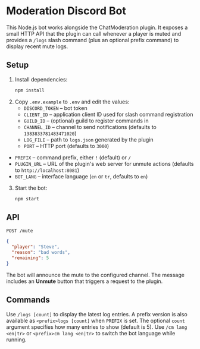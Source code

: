 # Moderation Discord Bot

This Node.js bot works alongside the ChatModeration plugin.
It exposes a small HTTP API that the plugin can call whenever a player is muted
and provides a `/logs` slash command (plus an optional prefix command) to display recent mute logs.

## Setup

1. Install dependencies:
   ```bash
   npm install
   ```
2. Copy `.env.example` to `.env` and edit the values:
   - `DISCORD_TOKEN` – bot token
   - `CLIENT_ID` – application client ID used for slash command registration
   - `GUILD_ID` – (optional) guild to register commands in
   - `CHANNEL_ID` – channel to send notifications (defaults to `1383833781483471020`)
   - `LOG_FILE` – path to `logs.json` generated by the plugin
   - `PORT` – HTTP port (defaults to `3000`)
  - `PREFIX` – command prefix, either `!` (default) or `/`
  - `PLUGIN_URL` – URL of the plugin's web server for unmute actions (defaults to `http://localhost:8081`)
  - `BOT_LANG` – interface language (`en` or `tr`, defaults to `en`)

3. Start the bot:
   ```bash
   npm start
   ```

## API

`POST /mute`
```json
{
  "player": "Steve",
  "reason": "bad words",
  "remaining": 5
}
```

The bot will announce the mute to the configured channel.
The message includes an **Unmute** button that triggers a request to the plugin.

## Commands

Use `/logs [count]` to display the latest log entries. A prefix version is also available as `<prefix>logs [count]` when `PREFIX` is set. The optional `count` argument specifies how many entries to show (default is 5).
Use `/cm lang <en|tr>` or `<prefix>cm lang <en|tr>` to switch the bot language while running.
